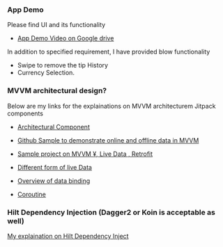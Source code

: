 ### App Demo 
Please find UI and its functionality
- [App Demo Video on Google drive](https://drive.google.com/file/d/1WeVL-YWhYKwDUvNO0i0BtJCuhFJVAsPy/view?usp=sharing)

In addition to specified requirement, I have provided blow functionality 
  - Swipe to remove the tip History
  - Currency Selection. 



###  MVVM architectural design?

  Below are my links for the explainations on MVVM architecturem Jitpack components 

- [Architectural Component](https://github.com/chethu/Android-Architecture-Component)

- [Github Sample to demonstrate online and offline data in MVVM ](https://github.com/chethu/Near-by-venus-browsing-sample-with-Android-Architecture-Components)

- [Sample project on MVVM ¥, Live Data , Retrofit](https://github.com/chethu/Kotlin-MVVM-LiveData-Retrofit)

- [Different form of live Data](http://chethanmandya.com/2019/08/11/Live-Data.html)

- [Overview of data binding](http://chethanmandya.com/2019/04/28/Android-Data-Binding.html)

- [Coroutine](http://chethanmandya.com/2019/09/01/Android-Coroutine-Example.html)




### Hilt Dependency Injection (Dagger2 or Koin is acceptable as well)

[My explaination on Hilt Dependency Inject](https://github.com/chethu/Hilt-Dependency-Injection)


